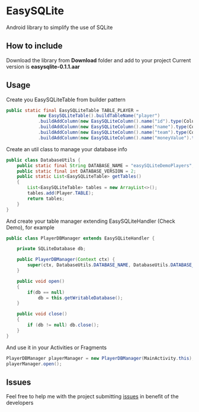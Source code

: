 # EasySQLite
Android library to simplify the use of SQLite

## How to include
Download the library from **Download** folder and add to your project
Current version is **easysqlite-0.1.1.aar**

## Usage
Create you EasySQLiteTable from builder pattern
```Java
public static final EasySQLiteTable TABLE_PLAYER =
            new EasySQLiteTable().buildTableName("player")
            .buildAddColumn(new EasySQLiteColumn().name("id").type(ColumnType.INTEGER).isPK(true).isAutoincremented(true).isNotNull(true))
            .buildAddColumn(new EasySQLiteColumn().name("name").type(ColumnType.STRING).isPK(false).isNotNull(true))
            .buildAddColumn(new EasySQLiteColumn().name("team").type(ColumnType.TEXT))
            .buildAddColumn(new EasySQLiteColumn().name("moneyValue").type(ColumnType.DOUBLE));
```

Create an util class to manage your database info
```Java
public class DatabaseUtils {
    public static final String DATABASE_NAME = "easySQLiteDemoPlayers";
    public static final int DATABASE_VERSION = 2;
    public static List<EasySQLiteTable> getTables()
    {
        List<EasySQLiteTable> tables = new ArrayList<>();
        tables.add(Player.TABLE);
        return tables;
    }
}
```

And create your table manager extending EasySQLiteHandler (Check Demo), for example
```Java
public class PlayerDBManager extends EasySQLiteHandler {

    private SQLiteDatabase db;

    public PlayerDBManager(Context ctx) {
        super(ctx, DatabaseUtils.DATABASE_NAME, DatabaseUtils.DATABASE_VERSION, DatabaseUtils.getTables());
    }

    public void open()
    {
        if(db == null)
            db = this.getWritableDatabase();
    }

    public void close()
    {
        if (db != null) db.close();
    }
}
```

And use it in your Activities or Fragments
```Java
PlayerDBManager playerManager = new PlayerDBManager(MainActivity.this);
playerManager.open();
```

## Issues
Feel free to help me with the project submitting [issues](https://github.com/maddog05/EasySQLite/issues) in benefit of the developers